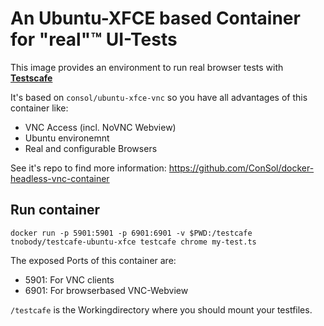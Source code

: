 # An Ubuntu-XFCE based Container for "real"™ UI-Tests

This image provides an environment to run real browser tests with **[Testscafe](http://devexpress.github.io/testcafe/)**

It's based on `consol/ubuntu-xfce-vnc` so you have all advantages of this container like:

- VNC Access (incl. NoVNC Webview)
- Ubuntu environemnt
- Real and configurable Browsers

See it's repo to find more information: https://github.com/ConSol/docker-headless-vnc-container

## Run container

```
docker run -p 5901:5901 -p 6901:6901 -v $PWD:/testcafe tnobody/testcafe-ubuntu-xfce testcafe chrome my-test.ts
```

The exposed Ports of this container are: 

- 5901: For VNC clients
- 6901: For browserbased VNC-Webview

`/testcafe` is the Workingdirectory where you should mount your testfiles.
